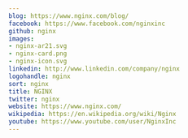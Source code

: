 ```yaml
---
blog: https://www.nginx.com/blog/
facebook: https://www.facebook.com/nginxinc
github: nginx
images:
- nginx-ar21.svg
- nginx-card.png
- nginx-icon.svg
linkedin: http://www.linkedin.com/company/nginx
logohandle: nginx
sort: nginx
title: NGINX
twitter: nginx
website: https://www.nginx.com/
wikipedia: https://en.wikipedia.org/wiki/Nginx
youtube: https://www.youtube.com/user/NginxInc
---
```

